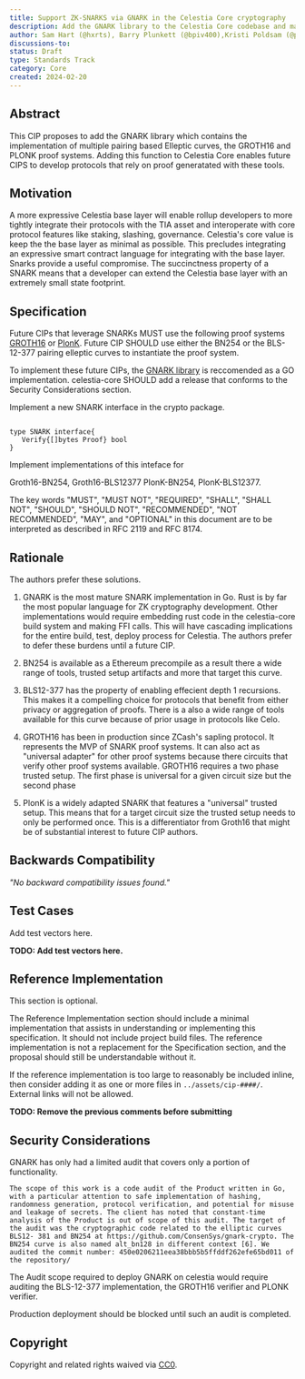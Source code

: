 ```yaml
---
title: Support ZK-SNARKS via GNARK in the Celestia Core cryptography
description: Add the GNARK library to the Celestia Core codebase and make it available as an implementation tool for future CIPs.
author: Sam Hart (@hxrts), Barry Plunkett (@bpiv400),Kristi Poldsam (@poldsam), Zaki Manian (@zmanian)
discussions-to: 
status: Draft
type: Standards Track
category: Core
created: 2024-02-20
---
```



## Abstract

This CIP proposes to add the GNARK library which contains the implementation of multiple pairing based Elleptic curves, the GROTH16 and PLONK proof systems. Adding this function to Celestia Core enables future CIPS to develop protocols that rely on proof generatated with these tools.



## Motivation

A more expressive Celestia base layer will enable rollup developers to more tightly integrate their protocols with the TIA asset and interoperate with core protocol features like staking, slashing, governance. Celestia's core value is keep the the base layer as minimal as possible. This precludes integrating an expressive smart contract language for integrating with the base layer. Snarks provide a useful compromise. The succinctness property of a SNARK means that a developer can extend the Celestia base layer with an extremely small state footprint.

## Specification

Future CIPs that leverage SNARKs MUST use the following proof systems [GROTH16](https://eprint.iacr.org/2016/260) or [PlonK](https://eprint.iacr.org/2019/953). Future CIP SHOULD use either the BN254 or the BLS-12-377 pairing elleptic curves to instantiate the proof system.

To implement these future CIPs, the [GNARK library](https://github.com/Consensys/gnark) is reccomended as a GO implementation. celestia-core SHOULD add a release that conforms to the Security Considerations section.

Implement  a new SNARK interface in the crypto package.

```golang

type SNARK interface{
   Verify{[]bytes Proof} bool
}

```

Implement implementations of this inteface for 

Groth16-BN254, Groth16-BLS12377
PlonK-BN254, PlonK-BLS12377.







The key words "MUST", "MUST NOT", "REQUIRED", "SHALL", "SHALL NOT", "SHOULD", "SHOULD NOT", "RECOMMENDED", "NOT RECOMMENDED", "MAY", and "OPTIONAL" in this document are to be interpreted as described in RFC 2119 and RFC 8174.

## Rationale

The authors prefer these solutions.

1. GNARK is the most mature SNARK implementation in Go. Rust is by far the most popular language for ZK cryptography development. Other implementations would require embedding rust code in the celestia-core build system and making FFI calls. This will have cascading implications for the entire build, test, deploy process for Celestia. The authors prefer to defer these burdens until a future CIP.

2. BN254 is available as a Ethereum precompile as a result there a wide range of tools, trusted setup artifacts and more that target this curve.

3. BLS12-377 has the property of enabling effecient depth 1 recursions. This makes it a compelling choice for protocols that benefit from either privacy or aggregation of proofs. There is a also a wide range of tools available for this curve because of prior usage in protocols like Celo.

4. GROTH16 has been in production since ZCash's sapling protocol. It represents the MVP of SNARK proof systems. It can also act as "universal adapter" for other proof systems because there circuits that verify other proof systems available. GROTH16 requires a two phase trusted setup. The first phase is universal for a given circuit size but the second phase 

5. PlonK is a widely adapted SNARK that features a "universal" trusted setup. This means that for a target circuit size the trusted setup needs to only be performed once. This is a differentiator from Groth16 that might be of substantial interest to future CIP authors.






## Backwards Compatibility

 *"No backward compatibility issues found."*


## Test Cases

Add test vectors here.

**TODO: Add test vectors here.**

## Reference Implementation

This section is optional.

The Reference Implementation section should include a minimal implementation that assists in understanding or implementing this specification. It should not include project build files. The reference implementation is not a replacement for the Specification section, and the proposal should still be understandable without it.

If the reference implementation is too large to reasonably be included inline, then consider adding it as one or more files in `../assets/cip-####/`. External links will not be allowed.

**TODO: Remove the previous comments before submitting**

## Security Considerations

GNARK has only had a limited audit that covers only a portion of functionality.

```
The scope of this work is a code audit of the Product written in Go, with a particular attention to safe implementation of hashing, randomness generation, protocol verification, and potential for misuse and leakage of secrets. The client has noted that constant-time analysis of the Product is out of scope of this audit. The target of the audit was the cryptographic code related to the elliptic curves BLS12- 381 and BN254 at https://github.com/ConsenSys/gnark-crypto. The BN254 curve is also named alt_bn128 in different context [6]. We audited the commit number: 450e0206211eea38bbb5b5ffddf262efe65bd011 of the repository/
```

The Audit scope required to deploy GNARK on celestia would require auditing the BLS-12-377 implementation, the GROTH16 verifier and PLONK verifier.

Production deployment should be blocked until such an audit is completed.



## Copyright

Copyright and related rights waived via [CC0](../LICENSE).
